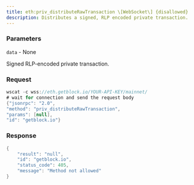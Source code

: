 ```yaml
---
title: eth:priv_distributeRawTransaction \[WebSocket\] {disallowed}
description: Distributes a signed, RLP encoded private transaction.
---
```


### Parameters


`data` - None

Signed RLP-encoded private transaction.

### Request

``` java
wscat -c wss://eth.getblock.io/YOUR-API-KEY/mainnet/ 
# wait for connection and send the request body 
{"jsonrpc": "2.0",
"method": "priv_distributeRawTransaction",
"params": [null],
"id": "getblock.io"}
```

###  Response

``` java
{
    "result": "null",
    "id": "getblock.io",
    "status_code": 405,
    "message": "Method not allowed"
}
```

